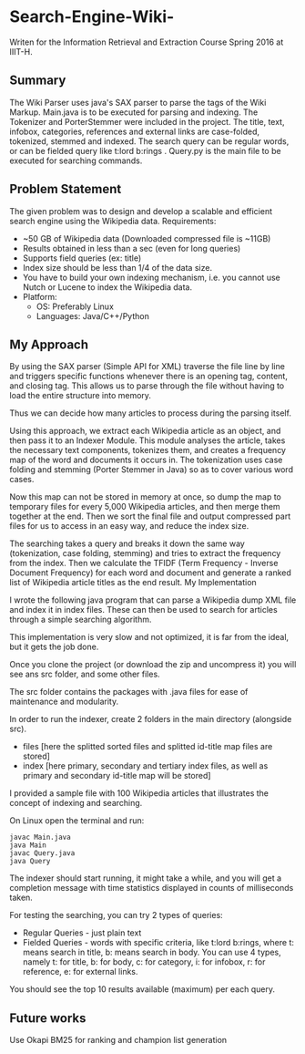 # Search-Engine-Wiki-
Writen for the Information Retrieval and Extraction Course Spring 2016 at IIIT-H.

## Summary
The Wiki Parser uses java's SAX parser to parse the tags of the Wiki Markup. Main.java is to be executed for parsing and indexing. The Tokenizer and PorterStemmer were included in the project. The title, text, infobox, categories, references and external links are case-folded, tokenized, stemmed and indexed. The search query can be regular words, or can be fielded query like t:lord b:rings . Query.py is the main file to be executed for searching  commands.

## Problem Statement

The given problem was to design and develop a scalable and efficient search engine using the Wikipedia data. Requirements:
* ~50 GB of Wikipedia data (Downloaded compressed file is ~11GB)
* Results obtained in less than a sec (even for long queries)
* Supports field queries (ex: title)
* Index size should be less than 1/4 of the data size.
* You have to build your own indexing mechanism, i.e. you cannot use Nutch or Lucene to index the Wikipedia data. 
* Platform:
  * OS: Preferably Linux
  * Languages: Java/C++/Python

## My Approach

By using the SAX parser (Simple API for XML) traverse the file line by line and triggers specific functions whenever there is an opening tag, content, and closing tag. This allows us to parse through the file without having to load the entire structure into memory.

Thus we can decide how many articles to process during the parsing itself.

Using this approach, we extract each Wikipedia article as an object, and then pass it to an Indexer Module. This module analyses the article, takes the necessary text components, tokenizes them, and creates a frequency map of the word and documents it occurs in. The tokenization uses case folding and stemming (Porter Stemmer in Java) so as to cover various word cases.

Now this map can not be stored in memory at once, so dump the map to temporary files for every 5,000 Wikipedia articles, and then merge them together at the end. Then we sort the final file and output compressed part files for us to access in an easy way, and reduce the index size.

The searching takes a query and breaks it down the same way (tokenization, case folding, stemming) and tries to extract the frequency from the index. Then we calculate the TFIDF (Term Frequency - Inverse Document Frequency) for each word and document and generate a ranked list of Wikipedia article titles as the end result.
My Implementation

I wrote the following java program that can parse a Wikipedia dump XML file and index it in index files. These can then be used to search for articles through a simple searching algorithm.

This implementation is very slow and not optimized, it is far from the ideal, but it gets the job done.

Once you clone the project (or download the zip and uncompress it) you will see ans src folder, and some other files.

The src folder contains the packages with .java files for ease of maintenance and modularity.

In order to run the indexer, create 2 folders in the main directory (alongside src).
* files [here the splitted sorted files and splitted id-title map files are stored]
* index [here primary, secondary and tertiary index files, as well as primary and secondary id-title map will be stored]

I provided a sample file with 100 Wikipedia articles that illustrates the concept of indexing and searching.

On Linux open the terminal and run:
    
    javac Main.java
    java Main
    javac Query.java
    java Query

The indexer should start running, it might take a while, and you will get a completion message with time statistics displayed in counts of milliseconds taken.

For testing the searching, you can try 2 types of queries:

* Regular Queries - just plain text
* Fielded Queries - words with specific criteria, like t:lord b:rings, where t: means search in title, b: means search in body. You can use 4 types, namely t: for title, b: for body, c: for category, i: for infobox, r: for reference, e: for external links.

You should see the top 10 results available (maximum) per each query.

## Future works
Use Okapi BM25 for ranking and champion list generation
